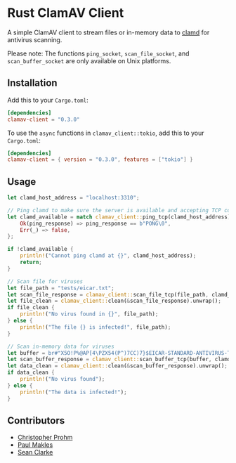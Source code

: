 # Rust ClamAV Client

A simple ClamAV client to stream files or in-memory data to [clamd](https://linux.die.net/man/8/clamd) for antivirus scanning.

Please note: The functions `ping_socket`, `scan_file_socket`, and `scan_buffer_socket` are only available on Unix platforms.

## Installation

Add this to your `Cargo.toml`:

```toml
[dependencies]
clamav-client = "0.3.0"
```

To use the `async` functions in `clamav_client::tokio`, add this to your `Cargo.toml`:

```toml
[dependencies]
clamav-client = { version = "0.3.0", features = ["tokio"] }
```

## Usage

```rust
let clamd_host_address = "localhost:3310";

// Ping clamd to make sure the server is available and accepting TCP connections
let clamd_available = match clamav_client::ping_tcp(clamd_host_address) {
    Ok(ping_response) => ping_response == b"PONG\0",
    Err(_) => false,
};

if !clamd_available {
    println!("Cannot ping clamd at {}", clamd_host_address);
    return;
}

// Scan file for viruses
let file_path = "tests/eicar.txt";
let scan_file_response = clamav_client::scan_file_tcp(file_path, clamd_host_address, None).unwrap();
let file_clean = clamav_client::clean(&scan_file_response).unwrap();
if file_clean {
    println!("No virus found in {}", file_path);
} else {
    println!("The file {} is infected!", file_path);
}

// Scan in-memory data for viruses
let buffer = br#"X5O!P%@AP[4\PZX54(P^)7CC)7}$EICAR-STANDARD-ANTIVIRUS-TEST-FILE!$H+H*"#;
let scan_buffer_response = clamav_client::scan_buffer_tcp(buffer, clamd_host_address, None).unwrap();
let data_clean = clamav_client::clean(&scan_buffer_response).unwrap();
if data_clean {
    println!("No virus found");
} else {
    println!("The data is infected!");
}
```

## Contributors

- [Christopher Prohm](https://github.com/chmp)
- [Paul Makles](https://github.com/insertish)
- [Sean Clarke](https://github.com/SeanEClarke)
